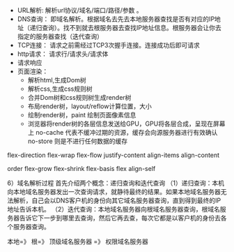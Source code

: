 
* URL解析: 解析url协议/域名/端口/路径/参数 。
* DNS查询： 即域名解析。根据域名去先去本地服务器查找是否有对应的IP地址（递归查询）。找不到就去根服务器去查找IP地址信息。根服务器会让你去指定的服务器查找（迭代查询）
* TCP连接： 请求之前需经过TCP3次握手连接。连接成功后即可请求
* http请求： 请求行/请求头/请求体
* 请求响应
* 页面渲染： 
  * 解析html,生成Dom树
  * 解析css,生成css规则树
  * 合并Dom树和css规则树生成render树
  * 布局render树，layout/reflow计算位置，大小
  * 绘制render树，paint 绘制页面像素信息
  * 浏览器将render树的各层信息发送给GPU，GPU将各层合成，呈现在屏幕上
no-cache 代表不缓冲过期的资源，缓存会向源服务器进行有效确认
no-store 则是不进行任何数据的缓存

flex-direction
flex-wrap
flex-flow
justify-content
align-items
align-content


order
flex-grow
flex-shrink
flex-basis
flex
align-self

6）域名解析过程
首先介绍两个概念：递归查询和迭代查询
（1）递归查询：本机向本地域名服务器发出一次查询请求，就静待最终的结果。如果本地域名服务器无法解析，自己会以DNS客户机的身份向其它域名服务器查询，直到得到最终的IP地址告诉本机。
（2）迭代查询：本地域名服务器向根域名服务器查询，根域名服务器告诉它下一步到哪里去查询，然后它再去查，每次它都是以客户机的身份去各个服务器查询。

本地=》 根=》 顶级域名服务器 =》 权限域名服务器
